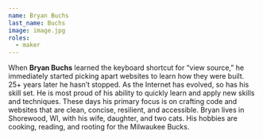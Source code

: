 ```yaml
---
name: Bryan Buchs
last_name: Buchs
image: image.jpg
roles:
  - maker
---
```

When **Bryan Buchs** learned the keyboard shortcut for “view source,” he immediately started picking apart websites to learn how they were built. 25+ years later he hasn’t stopped. As the Internet has evolved, so has his skill set. He is most proud of his ability to quickly learn and apply new skills and techniques. These days his primary focus is on crafting code and websites that are clean, concise, resilient, and accessible. Bryan lives in Shorewood, WI, with his wife, daughter, and two cats. His hobbies are cooking, reading, and rooting for the Milwaukee Bucks.

